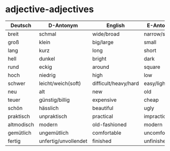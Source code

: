 # adjective-adjectives

| Deutsch    | D-Antonym            | English              | E-Antonym       |
|------------|----------------------|----------------------|-----------------|
| breit      | schmal               | wide/broad           | narrow/slim     |
| groß       | klein                | big/large            | small           |
| lang       | kurz                 | long                 | short           |
| hell       | dunkel               | bright               | dark            |
| rund       | eckig                | around               | square          |
| hoch       | niedrig              | high                 | low             |
| schwer     | leicht/weich(soft)   | difficult/heavy/hard | easy/light/soft |
| neu        | alt                  | new                  | old             |
| teuer      | günstig/billig       | expensive            | cheap           |
| schön      | hässlich             | beautiful            | ugly            |
| praktisch  | unpraktisch          | practical            | impractical     |
| altmodisch | modern               | old-fashioned        | modern          |
| gemütlich  | ungemütlich          | comfortable          | uncomfortable   |
| fertig     | unfertig/unvollendet | finished             | unfinished      |


